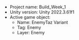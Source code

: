 <!-- UNITY CODE ASSIST INSTRUCTIONS START -->
- Project name: Build_Week_1
- Unity version: Unity 2022.3.61f1
- Active game object:
  - Name: EnemyTaz Variant
  - Tag: Enemy
  - Layer: Enemy
<!-- UNITY CODE ASSIST INSTRUCTIONS END -->